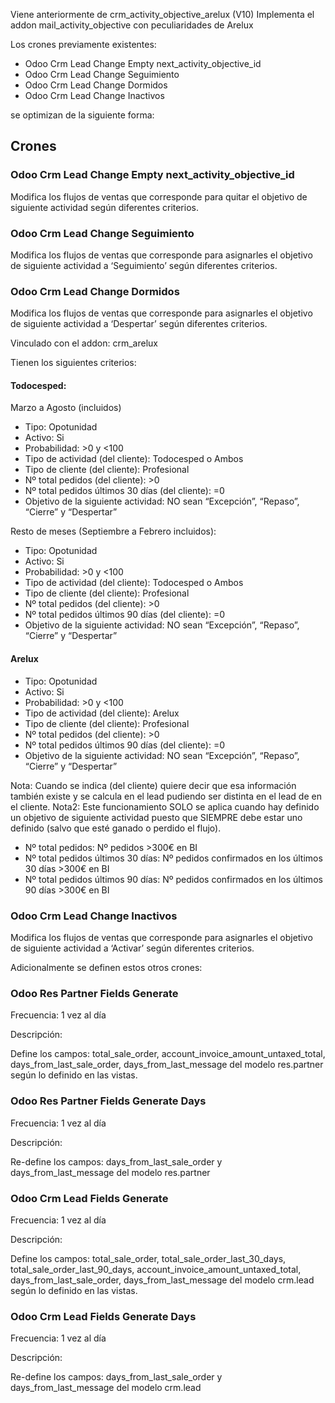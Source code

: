 Viene anteriormente de crm_activity_objective_arelux (V10)
Implementa el addon mail_activity_objective con peculiaridades de Arelux

Los crones previamente existentes:
- Odoo Crm Lead Change Empty next_activity_objective_id
- Odoo Crm Lead Change Seguimiento
- Odoo Crm Lead Change Dormidos
- Odoo Crm Lead Change Inactivos

se optimizan de la siguiente forma:


## Crones
### Odoo Crm Lead Change Empty next_activity_objective_id
Modifica los flujos de ventas que corresponde para quitar el objetivo de siguiente actividad según diferentes criterios.

### Odoo Crm Lead Change Seguimiento
Modifica los flujos de ventas que corresponde para asignarles el objetivo de siguiente actividad a ‘Seguimiento’ según diferentes criterios.

### Odoo Crm Lead Change Dormidos
Modifica los flujos de ventas que corresponde para asignarles el objetivo de siguiente actividad a ‘Despertar’ según diferentes criterios.

Vinculado con el addon: crm_arelux 

Tienen los siguientes criterios:

#### Todocesped:

Marzo a Agosto (incluidos)
  - Tipo: Opotunidad
  - Activo: Si
  - Probabilidad: >0 y <100
  - Tipo de actividad (del cliente): Todocesped o Ambos
  - Tipo de cliente (del cliente): Profesional
  - Nº total pedidos (del cliente): >0
  - Nº total pedidos últimos 30 días (del cliente): =0
  - Objetivo de la siguiente actividad: NO sean “Excepción”, “Repaso”, “Cierre” y “Despertar”

Resto de meses (Septiembre a Febrero incluidos):
  - Tipo: Opotunidad
  - Activo: Si
  - Probabilidad: >0 y <100
  - Tipo de actividad (del cliente): Todocesped o Ambos
  - Tipo de cliente (del cliente): Profesional
  - Nº total pedidos (del cliente): >0
  - Nº total pedidos últimos 90 días (del cliente): =0
  - Objetivo de la siguiente actividad: NO sean “Excepción”, “Repaso”, “Cierre” y “Despertar”

#### Arelux

  - Tipo: Opotunidad
  - Activo: Si
  - Probabilidad: >0 y <100
  - Tipo de actividad (del cliente): Arelux
  - Tipo de cliente (del cliente): Profesional
  - Nº total pedidos (del cliente): >0
  - Nº total pedidos últimos 90 días (del cliente): =0
  - Objetivo de la siguiente actividad: NO sean “Excepción”, “Repaso”, “Cierre” y “Despertar”

Nota: Cuando se indica (del cliente) quiere decir que esa información también existe y se calcula en el lead pudiendo ser distinta en el lead de en el cliente.
Nota2: Este funcionamiento SOLO se aplica cuando hay definido un objetivo de siguiente actividad puesto que SIEMPRE debe estar uno definido (salvo que esté ganado o perdido el flujo).

* Nº total pedidos: Nº pedidos >300€ en BI
* Nº total pedidos últimos 30 días: Nº pedidos confirmados en los últimos 30 días >300€ en BI
* Nº total pedidos últimos 90 días: Nº pedidos confirmados en los últimos 90 días >300€ en BI


### Odoo Crm Lead Change Inactivos
Modifica los flujos de ventas que corresponde para asignarles el objetivo de siguiente actividad a ‘Activar’ según diferentes criterios.


Adicionalmente se definen estos otros crones:

### Odoo Res Partner Fields Generate
Frecuencia: 1 vez al día

Descripción:

Define los campos: total_sale_order, account_invoice_amount_untaxed_total, days_from_last_sale_order, days_from_last_message del modelo res.partner según lo definido en las vistas.

### Odoo Res Partner Fields Generate Days
Frecuencia: 1 vez al día

Descripción:

Re-define los campos: days_from_last_sale_order y days_from_last_message del modelo res.partner

### Odoo Crm Lead Fields Generate
Frecuencia: 1 vez al día

Descripción:

Define los campos: total_sale_order, total_sale_order_last_30_days, total_sale_order_last_90_days, account_invoice_amount_untaxed_total, days_from_last_sale_order, days_from_last_message del modelo crm.lead según lo definido en las vistas.

### Odoo Crm Lead Fields Generate Days
Frecuencia: 1 vez al día

Descripción:

Re-define los campos: days_from_last_sale_order y days_from_last_message del modelo crm.lead
